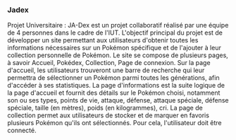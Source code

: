 ### Jadex 

Projet Universitaire : JA-Dex est un projet collaboratif réalisé par une équipe de 4 personnes dans le cadre de l'IUT. L'objectif principal du projet est de développer un site permettant aux utilisateurs d'obtenir toutes les informations nécessaires sur un Pokémon spécifique et de l'ajouter à leur collection personnelle de Pokémon. Le site se compose de plusieurs pages, à savoir Accueil, Pokédex, Collection, Page de connexion. Sur la page d'accueil, les utilisateurs trouveront une barre de recherche qui leur permettra de sélectionner un Pokémon parmi toutes les générations, afin d'accéder à ses statistiques. La page d'informations est la suite logique de la page d'accueil et fournit des détails sur le Pokémon choisi, notamment son ou ses types, points de vie, attaque, défense, attaque spéciale, défense spéciale, taille (en mètres), poids (en kilogrammes), cri. La page de collection permet aux utilisateurs de stocker et de marquer en favoris plusieurs Pokémon qu'ils ont sélectionnés. Pour cela, l'utilisateur doit être connecté.
